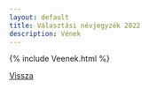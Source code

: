```yaml
---
layout: default
title: Választási névjegyzék 2022
description: Vének
---
```


{% include Veenek.html %}

[Vissza](./)